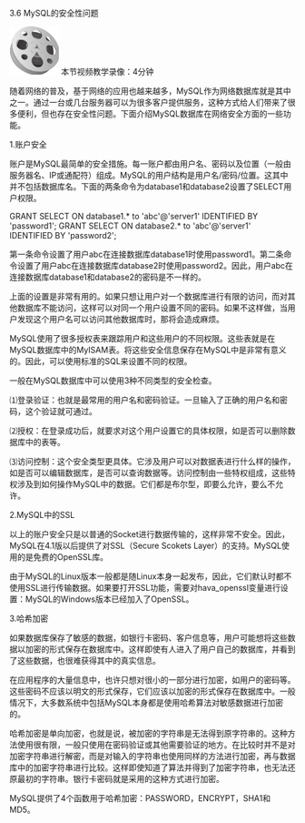 ### 
  3.6 MySQL的安全性问题


<img class="my_markdown" class="h-pic" src="../images/Figure-0091-123.jpg" style="width:87px;  height: 85px; "/> 本节视频教学录像：4分钟

随着网络的普及，基于网络的应用也越来越多，MySQL作为网络数据库就是其中之一。通过一台或几台服务器可以为很多客户提供服务，这种方式给人们带来了很多便利，但也存在安全性问题。下面介绍MySQL数据库在网络安全方面的一些功能。

1.账户安全

账户是MySQL最简单的安全措施。每一账户都由用户名、密码以及位置（一般由服务器名、IP或通配符）组成。MySQL的用户结构是用户名/密码/位置。这其中并不包括数据库名。下面的两条命令为database1和database2设置了SELECT用户权限。

&#13;
    GRANT SELECT ON database1.* to 'abc'@'server1' IDENTIFIED BY 'password1';&#13;
    GRANT SELECT ON database2.* to 'abc'@'server1' IDENTIFIED BY 'password2';&#13;

第一条命令设置了用户abc在连接数据库database1时使用password1。第二条命令设置了用户abc在连接数据库database2时使用password2。因此，用户abc在连接数据库database1和database2的密码是不一样的。

上面的设置是非常有用的。如果只想让用户对一个数据库进行有限的访问，而对其他数据库不能访问，这样可以对同一个用户设置不同的密码。如果不这样做，当用户发现这个用户名可以访问其他数据库时，那将会造成麻烦。

MySQL使用了很多授权表来跟踪用户和这些用户的不同权限。这些表就是在MySQL数据库中的MyISAM表。将这些安全信息保存在MySQL中是非常有意义的。因此，可以使用标准的SQL来设置不同的权限。

一般在MySQL数据库中可以使用3种不同类型的安全检查。

⑴登录验证：也就是最常用的用户名和密码验证。一旦输入了正确的用户名和密码，这个验证就可通过。

⑵授权：在登录成功后，就要求对这个用户设置它的具体权限，如是否可以删除数据库中的表等。

⑶访问控制：这个安全类型更具体。它涉及用户可以对数据表进行什么样的操作，如是否可以编辑数据库，是否可以查询数据等。访问控制由一些特权组成，这些特权涉及到如何操作MySQL中的数据。它们都是布尔型，即要么允许，要么不允许。

2.MySQL中的SSL

以上的账户安全只是以普通的Socket进行数据传输的，这样非常不安全。因此，MySQL在4.1版以后提供了对SSL（Secure Scokets Layer）的支持。MySQL使用的是免费的OpenSSL库。

由于MySQL的Linux版本一般都是随Linux本身一起发布，因此，它们默认时都不使用SSL进行传输数据。如果要打开SSL功能，需要对hava_openssl变量进行设置：MySQL的Windows版本已经加入了OpenSSL。

3.哈希加密

如果数据库保存了敏感的数据，如银行卡密码、客户信息等，用户可能想将这些数据以加密的形式保存在数据库中。这样即使有人进入了用户自己的数据库，并看到了这些数据，也很难获得其中的真实信息。

在应用程序的大量信息中，也许只想对很小的一部分进行加密，如用户的密码等。这些密码不应该以明文的形式保存，它们应该以加密的形式保存在数据库中。一般情况下，大多数系统中包括MySQL本身都是使用哈希算法对敏感数据进行加密的。

哈希加密是单向加密，也就是说，被加密的字符串是无法得到原字符串的。这种方法使用很有限，一般只使用在密码验证或其他需要验证的地方。在比较时并不是对加密字符串进行解密，而是对输入的字符串也使用同样的方法进行加密，再与数据库中的加密字符串进行比较。这样即使知道了算法并得到了加密字符串，也无法还原最初的字符串。银行卡密码就是采用的这种方式进行加密。

MySQL提供了4个函数用于哈希加密：PASSWORD，ENCRYPT，SHA1和MD5。

